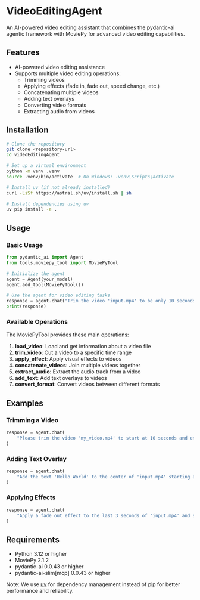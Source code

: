 # VideoEditingAgent

An AI-powered video editing assistant that combines the pydantic-ai agentic framework with MoviePy for advanced video editing capabilities.

## Features

- AI-powered video editing assistance
- Supports multiple video editing operations:
  - Trimming videos
  - Applying effects (fade in, fade out, speed change, etc.)
  - Concatenating multiple videos
  - Adding text overlays
  - Converting video formats
  - Extracting audio from videos

## Installation

```bash
# Clone the repository
git clone <repository-url>
cd videoEditingAgent

# Set up a virtual environment
python -m venv .venv
source .venv/bin/activate  # On Windows: .venv\Scripts\activate

# Install uv (if not already installed)
curl -LsSf https://astral.sh/uv/install.sh | sh

# Install dependencies using uv
uv pip install -e .
```

## Usage

### Basic Usage

```python
from pydantic_ai import Agent
from tools.moviepy_tool import MoviePyTool

# Initialize the agent
agent = Agent(your_model)
agent.add_tool(MoviePyTool())

# Use the agent for video editing tasks
response = agent.chat("Trim the video 'input.mp4' to be only 10 seconds long")
print(response)
```

### Available Operations

The MoviePyTool provides these main operations:

1. **load_video**: Load and get information about a video file
2. **trim_video**: Cut a video to a specific time range
3. **apply_effect**: Apply visual effects to videos
4. **concatenate_videos**: Join multiple videos together
5. **extract_audio**: Extract the audio track from a video
6. **add_text**: Add text overlays to videos
7. **convert_format**: Convert videos between different formats

## Examples

### Trimming a Video

```python
response = agent.chat(
    "Please trim the video 'my_video.mp4' to start at 10 seconds and end at 30 seconds. Save it as 'trimmed_video.mp4'."
)
```

### Adding Text Overlay

```python
response = agent.chat(
    "Add the text 'Hello World' to the center of 'input.mp4' starting at 2 seconds until 5 seconds. Save as 'text_video.mp4'."
)
```

### Applying Effects

```python
response = agent.chat(
    "Apply a fade out effect to the last 3 seconds of 'input.mp4' and save as 'fadeout_video.mp4'."
)
```

## Requirements

- Python 3.12 or higher
- MoviePy 2.1.2
- pydantic-ai 0.0.43 or higher
- pydantic-ai-slim[mcp] 0.0.43 or higher

Note: We use [uv](https://github.com/astral/uv) for dependency management instead of pip for better performance and reliability.
